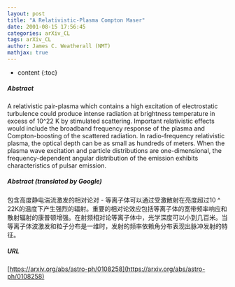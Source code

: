 ```yaml
---
layout: post
title: "A Relativistic-Plasma Compton Maser"
date: 2001-08-15 17:56:45
categories: arXiv_CL
tags: arXiv_CL
author: James C. Weatherall (NMT)
mathjax: true
---
```


* content
{:toc}

##### Abstract
A relativistic pair-plasma which contains a high excitation of electrostatic turbulence could produce intense radiation at brightness temperature in excess of 10^22 K by stimulated scattering. Important relativistic effects would include the broadband frequency response of the plasma and Compton-boosting of the scattered radiation. In radio-frequency relativistic plasma, the optical depth can be as small as hundreds of meters. When the plasma wave excitation and particle distributions are one-dimensional, the frequency-dependent angular distribution of the emission exhibits characteristics of pulsar emission.

##### Abstract (translated by Google)
包含高度静电湍流激发的相对论对 - 等离子体可以通过受激散射在亮度超过10 ^ 22K的温度下产生强烈的辐射。重要的相对论效应包括等离子体的宽带频率响应和散射辐射的康普顿增强。在射频相对论等离子体中，光学深度可以小到几百米。当等离子体波激发和粒子分布是一维时，发射的频率依赖角分布表现出脉冲发射的特征。

##### URL
[https://arxiv.org/abs/astro-ph/0108258](https://arxiv.org/abs/astro-ph/0108258)

